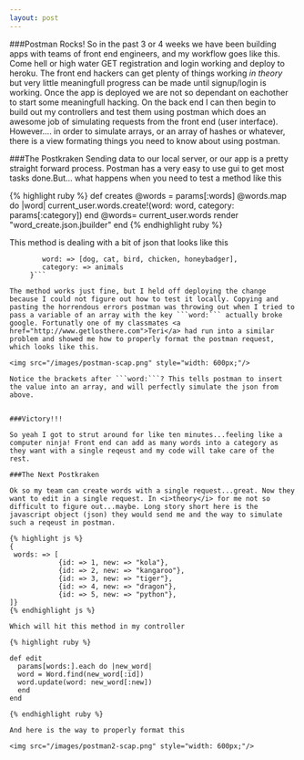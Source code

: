 ```yaml
---
layout: post
---
```


###Postman Rocks!
So in the past 3 or 4 weeks we have been building apps with teams of front end engineers, and my workflow goes like this. Come hell or high water GET registration and login working and deploy to heroku. The front end hackers can get plenty of things working <i>in theory</i> but very little meaningfull progress can be made until signup/login is working. Once the app is deployed we are not so dependant on eachother to start some meaningfull hacking. On the back end I can then begin to build out my controllers and test them using postman which does an awesome job of simulating requests from the front end (user interface). However.... in order to simulate arrays, or an array of hashes or whatever, there is a view formating things you need to know about using postman.

###The Postkraken
Sending data to our local server, or our app is a pretty straight forward process. Postman has a very easy to use gui to get most tasks done.But... what happens when you need to test a method like this

{% highlight ruby %}
def creates
	@words = params[:words]
	@words.map do |word|
		current_user.words.create!(word: word, category: params[:category])
   end
  @words= current_user.words
	render "word_create.json.jbuilder"
end
{% endhighlight ruby %}

This method is dealing with a bit of json that looks like this
```{
		word: => [dog, cat, bird, chicken, honeybadger], 
		category: => animals
	 }```

The method works just fine, but I held off deploying the change because I could not figure out how to test it locally. Copying and pasting the horrendous errors postman was throwing out when I tried to pass a variable of an array with the key ```word:``` actually broke google. Fortunatly one of my classmates <a href="http://www.getlosthere.com">Teri</a> had run into a similar problem and showed me how to properly format the postman request, which looks like this.

<img src="/images/postman-scap.png" style="width: 600px;"/>

Notice the brackets after ```word:```? This tells postman to insert the value into an array, and will perfectly simulate the json from above.


###Victory!!!

So yeah I got to strut around for like ten minutes...feeling like a computer ninja! Front end can add as many words into a category as they want with a single reqeust and my code will take care of the rest.

###The Next Postkraken

Ok so my team can create words with a single request...great. Now they want to edit in a single request. In <i>theory</i> for me not so difficult to figure out...maybe. Long story short here is the javascript object (json) they would send me and the way to simulate such a reqeust in postman.

{% highlight js %}
{
 words: => [
            {id: => 1, new: => "kola"}, 
            {id: => 2, new: => "kangaroo"},
            {id: => 3, new: => "tiger"},
            {id: => 4, new: => "dragon"},
            {id: => 5, new: => "python"},
]}
{% endhighlight js %}

Which will hit this method in my controller

{% highlight ruby %}

def edit
  params[words:].each do |new_word|
  word = Word.find(new_word[:id])
  word.update(word: new_word[:new])
  end
end

{% endhighlight ruby %}

And here is the way to properly format this

<img src="/images/postman2-scap.png" style="width: 600px;"/>


























